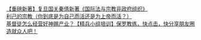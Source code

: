   
[【重磅新著】复旦国关秦倩新著《国际法与宗教非政府组织》](http://www.dianyue.me/archives/560/y0db8tt85vhg3p1x/)  
[利己的宗教（你到底是为自己而活还是为上帝而活？）](http://www.dianyue.me/archives/653/xed73o6lhh6exaco/)  
[基督徒怎么经营好神赐产业？【精兵小组培训】保罗教练，快点击，快分享朋友圈造就众人吧！](http://www.dianyue.me/archives/666/yui2bp6s1mdjppyi/)